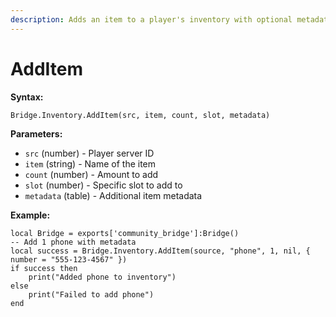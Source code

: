 ```yaml
---
description: Adds an item to a player's inventory with optional metadata.
---
```


# AddItem

**Syntax:**

```
Bridge.Inventory.AddItem(src, item, count, slot, metadata)
```

**Parameters:**

* `src` (number) - Player server ID
* `item` (string) - Name of the item
* `count` (number) - Amount to add
* `slot` (number) - Specific slot to add to
* `metadata` (table) - Additional item metadata

**Example:**

```
local Bridge = exports['community_bridge']:Bridge()
-- Add 1 phone with metadata
local success = Bridge.Inventory.AddItem(source, "phone", 1, nil, { number = "555-123-4567" })
if success then
    print("Added phone to inventory")
else
    print("Failed to add phone")
end
```
